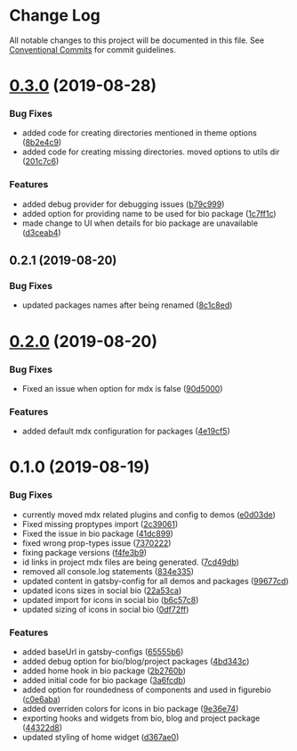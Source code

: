 # Change Log

All notable changes to this project will be documented in this file.
See [Conventional Commits](https://conventionalcommits.org) for commit guidelines.

# [0.3.0](https://github.com/sonapraneeth-a/gatsby-dev-themes/compare/@sonapraneeth/gatsby-theme-bio@0.2.1...@sonapraneeth/gatsby-theme-bio@0.3.0) (2019-08-28)

### Bug Fixes

- added code for creating directories mentioned in theme options ([8b2e4c9](https://github.com/sonapraneeth-a/gatsby-dev-themes/commit/8b2e4c9))
- added code for creating missing directories. moved options to utils dir ([201c7c6](https://github.com/sonapraneeth-a/gatsby-dev-themes/commit/201c7c6))

### Features

- added debug provider for debugging issues ([b79c999](https://github.com/sonapraneeth-a/gatsby-dev-themes/commit/b79c999))
- added option for providing name to be used for bio package ([1c7ff1c](https://github.com/sonapraneeth-a/gatsby-dev-themes/commit/1c7ff1c))
- made change to UI when details for bio package are unavailable ([d3ceab4](https://github.com/sonapraneeth-a/gatsby-dev-themes/commit/d3ceab4))

## 0.2.1 (2019-08-20)

### Bug Fixes

- updated packages names after being renamed ([8c1c8ed](https://github.com/sonapraneeth-a/gatsby-dev-themes/commit/8c1c8ed))

# [0.2.0](https://github.com/sonapraneeth-a/gatsby-dev-themes/compare/@sonapraneeth/gatsby-theme-bio@0.1.0...@sonapraneeth/gatsby-theme-bio@0.2.0) (2019-08-20)

### Bug Fixes

- Fixed an issue when option for mdx is false ([90d5000](https://github.com/sonapraneeth-a/gatsby-dev-themes/commit/90d5000))

### Features

- added default mdx configuration for packages ([4e19cf5](https://github.com/sonapraneeth-a/gatsby-dev-themes/commit/4e19cf5))

# 0.1.0 (2019-08-19)

### Bug Fixes

- currently moved mdx related plugins and config to demos ([e0d03de](https://github.com/sonapraneeth-a/gatsby-dev-themes/commit/e0d03de))
- Fixed missing proptypes import ([2c39061](https://github.com/sonapraneeth-a/gatsby-dev-themes/commit/2c39061))
- Fixed the issue in bio package ([41dc899](https://github.com/sonapraneeth-a/gatsby-dev-themes/commit/41dc899))
- fixed wrong prop-types issue ([7370222](https://github.com/sonapraneeth-a/gatsby-dev-themes/commit/7370222))
- fixing package versions ([f4fe3b9](https://github.com/sonapraneeth-a/gatsby-dev-themes/commit/f4fe3b9))
- id links in project mdx files are being generated. ([7cd49db](https://github.com/sonapraneeth-a/gatsby-dev-themes/commit/7cd49db))
- removed all console.log statements ([834e335](https://github.com/sonapraneeth-a/gatsby-dev-themes/commit/834e335))
- updated content in gatsby-config for all demos and packages ([99677cd](https://github.com/sonapraneeth-a/gatsby-dev-themes/commit/99677cd))
- updated icons sizes in social bio ([22a53ca](https://github.com/sonapraneeth-a/gatsby-dev-themes/commit/22a53ca))
- updated import for icons in social bio ([b6c57c8](https://github.com/sonapraneeth-a/gatsby-dev-themes/commit/b6c57c8))
- updated sizing of icons in social bio ([0df72ff](https://github.com/sonapraneeth-a/gatsby-dev-themes/commit/0df72ff))

### Features

- added baseUrl in gatsby-configs ([65555b6](https://github.com/sonapraneeth-a/gatsby-dev-themes/commit/65555b6))
- added debug option for bio/blog/project packages ([4bd343c](https://github.com/sonapraneeth-a/gatsby-dev-themes/commit/4bd343c))
- added home hook in bio package ([2b2760b](https://github.com/sonapraneeth-a/gatsby-dev-themes/commit/2b2760b))
- added initial code for bio package ([3a6fcdb](https://github.com/sonapraneeth-a/gatsby-dev-themes/commit/3a6fcdb))
- added option for roundedness of components and used in figurebio ([c0e6aba](https://github.com/sonapraneeth-a/gatsby-dev-themes/commit/c0e6aba))
- added overriden colors for icons in bio package ([9e36e74](https://github.com/sonapraneeth-a/gatsby-dev-themes/commit/9e36e74))
- exporting hooks and widgets from bio, blog and project package ([44322d8](https://github.com/sonapraneeth-a/gatsby-dev-themes/commit/44322d8))
- updated styling of home widget ([d367ae0](https://github.com/sonapraneeth-a/gatsby-dev-themes/commit/d367ae0))
